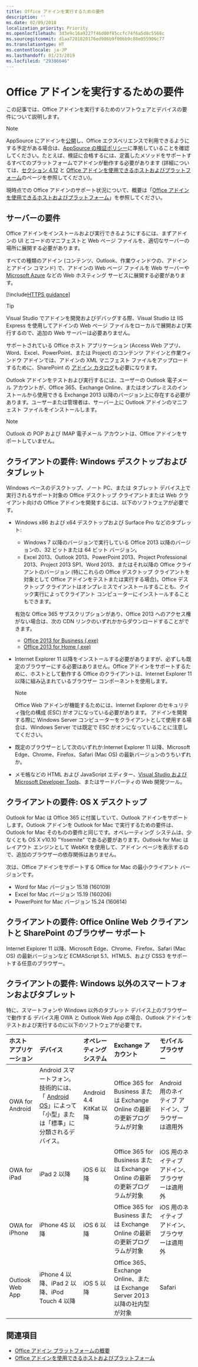 ```yaml
---
title: Office アドインを実行するための要件
description: ''
ms.date: 02/09/2018
localization_priority: Priority
ms.openlocfilehash: 3d3e9c16a9227f46d00f85ccfc74f6a5d8c5568c
ms.sourcegitcommit: d1aa7201820176ed986b9f00bb9c88e055906c77
ms.translationtype: HT
ms.contentlocale: ja-JP
ms.lasthandoff: 01/23/2019
ms.locfileid: "29386646"
---
```

# <a name="requirements-for-running-office-add-ins"></a>Office アドインを実行するための要件

この記事では、Office アドインを実行するためのソフトウェアとデバイスの要件について説明します。

> [!NOTE]
> AppSource にアドインを[公開](../publish/publish.md)し、Office エクスペリエンスで利用できるようにする予定がある場合は、[AppSource の検証ポリシー](https://docs.microsoft.com/office/dev/store/validation-policies)に準拠していることを確認してください。たとえば、検証に合格するには、定義したメソッドをサポートするすべてのプラットフォームでアドインが動作する必要があります (詳細については、[セクション 4.12](https://docs.microsoft.com/office/dev/store/validation-policies#4-apps-and-add-ins-behave-predictably) と [Office アドインを使用できるホストおよびプラットフォーム](../overview/office-add-in-availability.md)のページを参照してください)。 

現時点での Office アドインのサポート状況について、概要は「[Office アドインを使用できるホストおよびプラットフォーム](../overview/office-add-in-availability.md)」を参照してください。

## <a name="server-requirements"></a>サーバーの要件

Office アドインをインストールおよび実行できるようにするには、まずアドインの UI とコードのマニフェストと Web ページ ファイルを、適切なサーバーの場所に展開する必要があります。

すべての種類のアドイン (コンテンツ、Outlook、作業ウィンドウの、アドインとアドイン コマンド) で、アドインの Web ページ ファイルを Web サーバーや [Microsoft Azure](../publish/host-an-office-add-in-on-microsoft-azure.md) などの Web ホスティング サービスに展開する必要があります。

[!include[HTTPS guidance](../includes/https-guidance.md)]

> [!TIP]
> Visual Studio でアドインを開発およびデバッグする際、Visual Studio は IIS Express を使用してアドインの Web ページ ファイルをローカルで展開および実行するので、追加の Web サーバーは必要ありません。 

サポートされている Office ホスト アプリケーション (Access Web アプリ、Word、Excel、PowerPoint、または Project) のコンテンツ アドインと作業ウィンドウ アドインでは、アドインの XML マニフェスト ファイルをアップロードするために、SharePoint の [アドイン カタログ](../publish/publish-task-pane-and-content-add-ins-to-an-add-in-catalog.md)も必要になります。

Outlook アドインをテストおよび実行するには、ユーザーの Outlook 電子メール アカウントが、Office 365、Exchange Online、またはオンプレミスのインストールから使用できる Exchange 2013 以降のバージョン上に存在する必要があります。ユーザーまたは管理者は、サーバー上に Outlook アドインのマニフェスト ファイルをインストールします。

> [!NOTE]
> Outlook の POP および IMAP 電子メール アカウントは、Office アドインをサポートしていません。

## <a name="client-requirements-windows-desktop-and-tablet"></a>クライアントの要件: Windows デスクトップおよびタブレット

Windows ベースのデスクトップ、ノート PC、または タブレット デバイス上で実行されるサポート対象の Office デスクトップ クライアントまたは Web クライアント向けの Office アドインを開発するには、以下のソフトウェアが必要です。


- Windows x86 および x64 デスクトップおよび Surface Pro などのタブレット:
    - Windows 7 以降のバージョンで実行している Office 2013 以降のバージョンの、32 ビットまたは 64 ビット バージョン。
    - Excel 2013、Outlook 2013、PowerPoint 2013、Project Professional 2013、Project 2013 SP1、Word 2013、またはそれ以降の Office クライアントのバージョン (特にこれらの Office デスクトップ クライアントを対象として Office アドインをテストまたは実行する場合)。Office デスクトップ クライアントはオンプレミスでインストールすることも、クイック実行によってクライアント コンピューターにインストールすることもできます。
    
  有効な Office 365 サブスクリプションがあり、Office 2013 へのアクセス権がない場合は、次の CDN リンクのいずれかからダウンロードすることができます。       
    - [Office 2013 for Business (.exe)](https://c2rsetup.officeapps.live.com/c2r/download.aspx?productReleaseID=O365BusinessRetail&platform=X86&language=en-us&version=O15GA&source=O15OLSO365) 
    - [Office 2013 for Home (.exe)](https://c2rsetup.officeapps.live.com/c2r/download.aspx?productReleaseID=O365HomePremRetail&platform=X86&language=en-us&version=O15GA&source=O15OLSO365) 

- Internet Explorer 11 以降をインストールする必要がありますが、必ずしも既定のブラウザーにする必要はありません。Office アドインをサポートするために、ホストとして動作する Office のクライアントは、Internet Explorer 11 以降に組み込まれているブラウザー コンポーネントを使用します。

  > [!NOTE]
  > Office Web アドインが機能するためには、Internet Explorer のセキュリティ強化の構成 (ESC) がオフになっている必要があります。 アドインを開発する際に Windows Server コンピューターをクライアントとして使用する場合は、Windows Server では既定で ESC がオンになっていることに注意してください。

- 既定のブラウザーとして次のいずれか:Internet Explorer 11 以降、Microsoft Edge、Chrome、Firefox、Safari (Mac OS) の最新バージョンのうちいずれか。
- メモ帳などの HTML および JavaScript エディター、[Visual Studio および Microsoft Developer Tools](https://www.visualstudio.com/features/office-tools-vs)、またはサードパーティの Web 開発ツール。

## <a name="client-requirements-os-x-desktop"></a>クライアントの要件: OS X デスクトップ

Outlook for Mac は Office 365 に付属していて、Outlook アドインをサポートします。Outlook アドインを Outlook for Mac で実行するための要件は、Outlook for Mac そのものの要件と同じです。オペレーティング システムは、少なくとも OS X v10.10 "Yosemite" である必要があります。Outlook for Mac はレイアウト エンジンとして WebKit を使用して、アドイン ページを表示するので、追加のブラウザーの依存関係はありません。

次は、Office アドインをサポートする Office for Mac の最小クライアント バージョンです。

- Word for Mac バージョン 15.18 (160109) 
- Excel for Mac バージョン 15.19 (160206) 
- PowerPoint for Mac バージョン 15.24 (160614)

## <a name="client-requirements-browser-support-for-office-online-web-clients-and-sharepoint"></a>クライアントの要件: Office Online Web クライアントと SharePoint のブラウザー サポート

Internet Explorer 11 以降、Microsoft Edge、Chrome、Firefox、Safari (Mac OS) の最新バージョンなど ECMAScript 5.1、HTML5、および CSS3 をサポートする任意のブラウザー。


## <a name="client-requirements-non-windows-smartphone-and-tablet"></a>クライアントの要件: Windows 以外のスマートフォンおよびタブレット

特に、スマートフォンや Windows 以外のタブレット デバイス上のブラウザーで動作する デバイス用 OWA と Outlook Web App の場合、Outlook アドインをテストおよび実行するのに以下のソフトウェアが必要です。


| ホスト アプリケーション | デバイス | オペレーティング システム | Exchange アカウント | モバイル ブラウザー |
|:-----|:-----|:-----|:-----|:-----|
|OWA for Android|Android スマートフォン。技術的には、「 [Android OS](https://developer.android.com/guide/practices/screens_support.html)」によって「小型」または「標準」に分類されるデバイス。|Android 4.4 KitKat 以降|Office 365 for Business または Exchange Online の最新の更新プログラムが対象|Android 用のネイティブ アドイン、ブラウザーは適用外|
|OWA for iPad|iPad 2 以降|iOS 6 以降|Office 365 for Business または Exchange Online の最新の更新プログラムが対象|iOS 用のネイティブ アドイン、ブラウザーは適用外|
|OWA for iPhone|iPhone 4S 以降|iOS 6 以降|Office 365 for Business または Exchange Online の最新の更新プログラムが対象|iOS 用のネイティブ アドイン、ブラウザーは適用外|
|Outlook Web App|iPhone 4 以降、iPad 2 以降、iPod Touch 4 以降|iOS 5 以降|Office 365、Exchange Online、または Exchange Server 2013 以降の社内型が対象|Safari|


## <a name="see-also"></a>関連項目

- [Office アドイン プラットフォームの概要](../overview/office-add-ins.md)
- [Office アドインを使用できるホストおよびプラットフォーム](../overview/office-add-in-availability.md)
